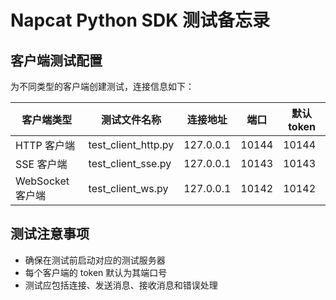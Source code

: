 # Napcat Python SDK 测试备忘录

## 客户端测试配置

为不同类型的客户端创建测试，连接信息如下：

| 客户端类型 | 测试文件名称 | 连接地址 | 端口 | 默认 token |
|------------|--------------|----------|------|------------|
| HTTP 客户端 | test_client_http.py | 127.0.0.1 | 10144 | 10144 |
| SSE 客户端 | test_client_sse.py | 127.0.0.1 | 10143 | 10143 |
| WebSocket 客户端 | test_client_ws.py | 127.0.0.1 | 10142 | 10142 |

## 测试注意事项

- 确保在测试前启动对应的测试服务器
- 每个客户端的 token 默认为其端口号
- 测试应包括连接、发送消息、接收消息和错误处理